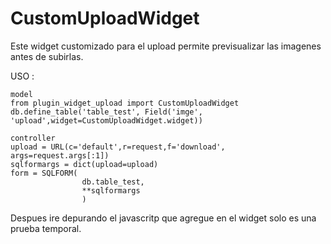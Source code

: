 # CustomUploadWidget
Este  widget customizado para el upload permite previsualizar las imagenes antes de subirlas.

USO :
    
    
    
    model 
    from plugin_widget_upload import CustomUploadWidget
    db.define_table('table_test', Field('imge', 'upload',widget=CustomUploadWidget.widget))

    controller
    upload = URL(c='default',r=request,f='download', args=request.args[:1])
    sqlformargs = dict(upload=upload)
    form = SQLFORM(
                    db.table_test,
                    **sqlformargs
                    )


Despues ire depurando el javascritp que agregue en el widget solo es una prueba temporal.
